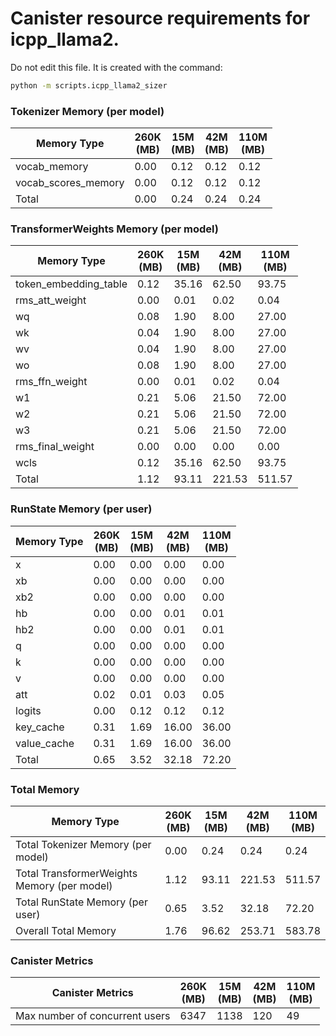 # Canister resource requirements for icpp_llama2.

Do not edit this file. It is created with the command: 
```bash
python -m scripts.icpp_llama2_sizer
```

### Tokenizer Memory (per model)

Memory Type | 260K<br>(MB) | 15M<br>(MB) | 42M<br>(MB) | 110M<br>(MB)
--- | --- | --- | --- | ---
vocab_memory | 0.00 | 0.12 | 0.12 | 0.12
vocab_scores_memory | 0.00 | 0.12 | 0.12 | 0.12
Total | 0.00 | 0.24 | 0.24 | 0.24


### TransformerWeights Memory (per model)

Memory Type | 260K<br>(MB) | 15M<br>(MB) | 42M<br>(MB) | 110M<br>(MB)
--- | --- | --- | --- | ---
token_embedding_table | 0.12 | 35.16 | 62.50 | 93.75
rms_att_weight | 0.00 | 0.01 | 0.02 | 0.04
wq | 0.08 | 1.90 | 8.00 | 27.00
wk | 0.04 | 1.90 | 8.00 | 27.00
wv | 0.04 | 1.90 | 8.00 | 27.00
wo | 0.08 | 1.90 | 8.00 | 27.00
rms_ffn_weight | 0.00 | 0.01 | 0.02 | 0.04
w1 | 0.21 | 5.06 | 21.50 | 72.00
w2 | 0.21 | 5.06 | 21.50 | 72.00
w3 | 0.21 | 5.06 | 21.50 | 72.00
rms_final_weight | 0.00 | 0.00 | 0.00 | 0.00
wcls | 0.12 | 35.16 | 62.50 | 93.75
Total | 1.12 | 93.11 | 221.53 | 511.57


### RunState Memory (per user)

Memory Type | 260K<br>(MB) | 15M<br>(MB) | 42M<br>(MB) | 110M<br>(MB)
--- | --- | --- | --- | ---
x | 0.00 | 0.00 | 0.00 | 0.00
xb | 0.00 | 0.00 | 0.00 | 0.00
xb2 | 0.00 | 0.00 | 0.00 | 0.00
hb | 0.00 | 0.00 | 0.01 | 0.01
hb2 | 0.00 | 0.00 | 0.01 | 0.01
q | 0.00 | 0.00 | 0.00 | 0.00
k | 0.00 | 0.00 | 0.00 | 0.00
v | 0.00 | 0.00 | 0.00 | 0.00
att | 0.02 | 0.01 | 0.03 | 0.05
logits | 0.00 | 0.12 | 0.12 | 0.12
key_cache | 0.31 | 1.69 | 16.00 | 36.00
value_cache | 0.31 | 1.69 | 16.00 | 36.00
Total | 0.65 | 3.52 | 32.18 | 72.20


### Total Memory

Memory Type | 260K<br>(MB) | 15M<br>(MB) | 42M<br>(MB) | 110M<br>(MB)
--- | --- | --- | --- | ---
Total Tokenizer Memory (per model) | 0.00 | 0.24 | 0.24 | 0.24
Total TransformerWeights Memory (per model) | 1.12 | 93.11 | 221.53 | 511.57
Total RunState Memory (per user) | 0.65 | 3.52 | 32.18 | 72.20
Overall Total Memory | 1.76 | 96.62 | 253.71 | 583.78


### Canister Metrics

Canister Metrics | 260K<br>(MB) | 15M<br>(MB) | 42M<br>(MB) | 110M<br>(MB)
--- | --- | --- | --- | ---
Max number of concurrent users | 6347 | 1138 | 120 | 49


